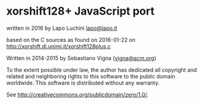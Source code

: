 xorshift128+ JavaScript port
============================

written in 2016 by Lapo Luchini <lapo@lapo.it>

based on the C sources as found on 2016-01-22 on
<http://xorshift.di.unimi.it/xorshift128plus.c>

Written in 2014-2015 by Sebastiano Vigna (vigna@acm.org)

To the extent possible under law, the author has dedicated all copyright
and related and neighboring rights to this software to the public domain
worldwide. This software is distributed without any warranty.

See <http://creativecommons.org/publicdomain/zero/1.0/>.
